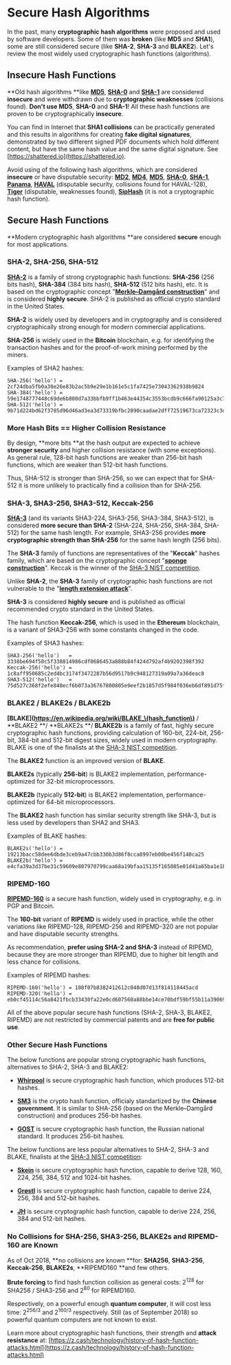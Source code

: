 # Secure Hash Algorithms

In the past, many **cryptographic hash algorithms** were proposed and used by software developers. Some of them was **broken** (like **MD5** and **SHA1**), some are still considered secure (like **SHA-2**, **SHA-3** and **BLAKE2**). Let's review the most widely used cryptographic hash functions \(algorithms\).

## Insecure Hash Functions

**Old hash algorithms **like **[MD5](https://en.wikipedia.org/wiki/MD5)**, **[SHA-0](https://en.wikipedia.org/wiki/SHA-1#SHA-0)** and **[SHA-1](https://en.wikipedia.org/wiki/SHA-1)** are considered **insecure** and were withdrawn due to **cryptographic weaknesses** \(collisions found\). **Don't use MD5**, **SHA-0** and **SHA-1**! All these hash functions are proven to be cryptographically **insecure**.

You can find in Internet that **SHA1 collisions** can be practically generated and this results in algorithms for creating **fake digital signatures**, demonstrated by two different signed PDF documents which hold different content, but have the same hash value and the same digital signature. See [https://shattered.io](https://shattered.io).

Avoid using of the following hash algorithms, which are considered **insecure** or have disputable security: **[MD2](https://en.wikipedia.org/wiki/MD2_\(hash_function)**, **[MD4](https://en.wikipedia.org/wiki/MD4)**, **[MD5](https://en.wikipedia.org/wiki/MD5)**, **[SHA-0](https://en.wikipedia.org/wiki/SHA-1#SHA-0)**, **[SHA-1](https://en.wikipedia.org/wiki/SHA-1)**, **[Panama](https://en.wikipedia.org/wiki/Panama_\(cryptography)**, **[HAVAL](https://en.wikipedia.org/wiki/HAVAL)** (disputable security, collisions found for HAVAL-128), **[Tiger](https://en.wikipedia.org/wiki/Tiger_\(hash_function)** (disputable, weaknesses found), **[SipHash](https://en.wikipedia.org/wiki/SipHash)** (it is not a cryptographic hash function).

## Secure Hash Functions

**Modern cryptographic hash algorithms **are considered **secure** enough for most applications.

### SHA-2, SHA-256, SHA-512

**[SHA-2](https://en.wikipedia.org/wiki/SHA-2)** is a family of strong cryptographic hash functions: **SHA-256** (256 bits hash), **SHA-384** (384 bits hash), **SHA-512** (512 bits hash), etc. It is based on the cryptographic concept "[**Merkle–Damgård construction**](https://en.wikipedia.org/wiki/Merkle%E2%80%93Damg%C3%A5rd_construction)" and is considered **highly secure**. SHA-2 is published as official crypto standard in the United States.

**SHA-2** is widely used by developers and in cryptography and is considered cryptographically strong enough for modern commercial applications.

**SHA-256** is widely used in the **Bitcoin** blockchain, e.g. for identifying the transaction hashes and for the proof-of-work mining performed by the miners.

Examples of SHA2 hashes:
```
SHA-256('hello') = 2cf24dba5fb0a30e26e83b2ac5b9e29e1b161e5c1fa7425e73043362938b9824
SHA-384('hello') = 59e1748777448c69de6b800d7a33bbfb9ff1b463e44354c3553bcdb9c666fa90125a3c79f90397bdf5f6a13de828684f
SHA-512('hello') = 9b71d224bd62f3785d96d46ad3ea3d73319bfbc2890caadae2dff72519673ca72323c3d99ba5c11d7c7acc6e14b8c5da0c4663475c2e5c3adef46f73bcdec043
```

### More Hash Bits == Higher Collision Resistance

By design, **more bits **at the hash output are expected to achieve **stronger security** and higher collision resistance (with some exceptions). As general rule, 128-bit hash functions are weaker than 256-bit hash functions, which are weaker than 512-bit hash functions.

Thus, SHA-512 is stronger than SHA-256, so we can expect that for SHA-512 it is more unlikely to practically find a collision than for SHA-256.

### SHA-3, SHA3-256, SHA3-512, Keccak-256

**[SHA-3](https://en.wikipedia.org/wiki/SHA-3)** (and its variants SHA3-224, SHA3-256, SHA3-384, SHA3-512), is considered **more secure than SHA-2** (SHA-224, SHA-256, SHA-384, SHA-512) for the same hash length. For example, SHA3-256 provides **more cryptographic strength than SHA-256** for the same hash length (256 bits).

The **SHA-3** family of functions are representatives of the "**Keccak**" hashes family, which are based on the cryptographic concept "[**sponge construction**](https://en.wikipedia.org/wiki/Sponge_function)". Keccak is the winner of  the [SHA-3 NIST competition](https://en.wikipedia.org/wiki/NIST_hash_function_competition#Finalists).

Unlike **SHA-2**, the **SHA-3** family of cryptographic hash functions are not vulnerable to the "**[length extension attack](https://en.wikipedia.org/wiki/Length_extension_attack)**".

**SHA-3** is considered **highly secure** and is published as official recommended crypto standard in the United States.

The hash function **Keccak-256**, which is used in the **Ethereum** blockchain, is a variant of SHA3-256 with some constants changed in the code.

Examples of SHA3 hashes:
```
SHA3-256('hello')   = 3338be694f50c5f338814986cdf0686453a888b84f424d792af4b9202398f392
Keccak-256('hello') = 1c8aff950685c2ed4bc3174f3472287b56d9517b9c948127319a09a7a36deac8
SHA3-512('hello')   = 75d527c368f2efe848ecf6b073a36767800805e9eef2b1857d5f984f036eb6df891d75f72d9b154518c1cd58835286d1da9a38deba3de98b5a53e5ed78a84976
```

### BLAKE2 / BLAKE2s / BLAKE2b

**[BLAKE](https://en.wikipedia.org/wiki/BLAKE_\(hash_function\)** / **BLAKE2 **/ **BLAKE2s **/ **BLAKE2b** is a family of fast, highly secure cryptographic hash functions, providing calculation of 160-bit, 224-bit, 256-bit, 384-bit and 512-bit digest sizes, widely used in modern cryptography. BLAKE is one of the finalists at the [SHA-3 NIST competition](https://en.wikipedia.org/wiki/NIST_hash_function_competition#Finalists).

The **BLAKE2** function is an improved version of **BLAKE**.

**BLAKE2s** (typically **256-bit**) is BLAKE2 implementation, performance-optimized for 32-bit microprocessors.

**BLAKE2b** (typically **512-bit**) is BLAKE2 implementation, performance-optimized for 64-bit microprocessors.

The **BLAKE2** hash function has similar security strength like SHA-3, but is less used by developers than SHA2 and SHA3.

Examples of BLAKE hashes:
```
BLAKE2s('hello') = 19213bacc58dee6dbde3ceb9a47cbb330b3d86f8cca8997eb00be456f140ca25
BLAKE2b('hello') = e4cfa39a3d37be31c59609e807970799caa68a19bfaa15135f165085e01d41a65ba1e1b146aeb6bd0092b49eac214c103ccfa3a365954bbbe52f74a2b3620c94
```

### RIPEMD-160

**[RIPEMD-160](https://en.wikipedia.org/wiki/RIPEMD)** is a secure hash function, widely used in cryptography, e.g. in PGP and Bitcoin.

The **160-bit** variant of **RIPEMD** is widely used in practice, while the other variations like RIPEMD-128, RIPEMD-256 and RIPEMD-320 are not popular and have disputable security strengths. 

As recommendation, **prefer using SHA-2 and SHA-3** instead of RIPEMD, because they are more stronger than RIPEMD, due to higher bit length and less chance for collisions.

Examples of RIPEMD hashes:
```
RIPEMD-160('hello') = 108f07b8382412612c048d07d13f814118445acd
RIPEMD-320('hello') = eb0cf45114c56a8421fbcb33430fa22e0cd607560a88bbe14ce70bdf59bf55b11a3906987c487992
```

All of the above popular secure hash functions (SHA-2, SHA-3, BLAKE2, RIPEMD) are not restricted by commercial patents and are **free for public use**.

### Other Secure Hash Functions

The below functions are popular strong cryptographic hash functions, alternatives to SHA-2, SHA-3 and BLAKE2:

  - **[Whirpool](https://en.wikipedia.org/wiki/Whirlpool_\(hash_function)** is secure cryptographic hash function, which produces 512-bit hashes.

  - **[SM3](https://tools.ietf.org/id/draft-oscca-cfrg-sm3-01.html)** is the crypto hash function, officialy standartized by the **Chinese government**. It is similar to SHA-256 (based on the Merkle–Damgård construction) and produces 256-bit hashes.

  - **[GOST](https://en.wikipedia.org/wiki/GOST_\(hash_function)** is secure cryptographic hash function, the Russian national standard. It produces 256-bit hashes.

The below functions are less popular alternatives to SHA-2, SHA-3 and BLAKE, finalists at the [SHA-3 NIST competition](https://en.wikipedia.org/wiki/NIST_hash_function_competition#Finalists):

 - **[Skein](https://en.wikipedia.org/wiki/Skein_\(hash_function)** is secure cryptographic hash function, capable to derive 128, 160, 224, 256, 384, 512 and 1024-bit hashes.

 - **[Grøstl](https://en.wikipedia.org/wiki/Gr%C3%B8stl)** is secure cryptographic hash function, capable to derive 224, 256, 384 and 512-bit hashes.

 - **[JH](https://en.wikipedia.org/wiki/JH_\(hash_function)** is secure cryptographic hash function, capable to derive 224, 256, 384 and 512-bit hashes.

### No Collisions for SHA-256, SHA3-256, BLAKE2s and RIPEMD-160 are Known

As of Oct 2018, **no collisions are known **for: **SHA256**, **SHA3-256**, **Keccak-256**, **BLAKE2s**, **RIPEMD160 **and few others.

**Brute forcing** to find hash function collision as general costs: 2<sup>128</sup> for SHA256 / SHA3-256 and 2<sup>80</sup> for RIPEMD160.

Respectively, on a powerful enough **quantum computer**, it will cost less time: 2<sup>256/3</sup> and 2<sup>160/3</sup> respectively. Still (as of September 2018) so powerful quantum computers are not known to exist.

Learn more about cryptographic hash functions, their strength and **attack resistance** at: [https://z.cash/technology/history-of-hash-function-attacks.html](https://z.cash/technology/history-of-hash-function-attacks.html)
